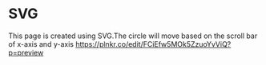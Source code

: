 # SVG
This page is created using SVG.The circle will move based on the scroll bar of x-axis and y-axis
https://plnkr.co/edit/FCiEfw5MOk5ZzuoYvViQ?p=preview
